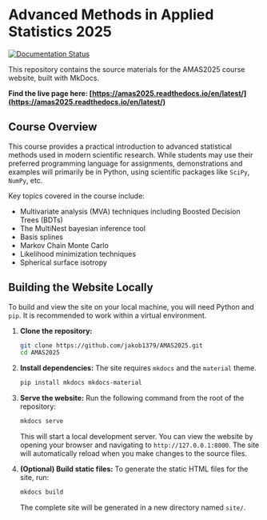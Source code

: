 # Advanced Methods in Applied Statistics 2025

[![Documentation Status](https://readthedocs.org/projects/amas2025/badge/?version=latest)](https://amas2025.readthedocs.io/en/latest/?badge=latest)

This repository contains the source materials for the AMAS2025 course website, built with MkDocs.

**Find the live page here: [https://amas2025.readthedocs.io/en/latest/](https://amas2025.readthedocs.io/en/latest/)**

## Course Overview

This course provides a practical introduction to advanced statistical methods used in modern scientific research. While students may use their preferred programming language for assignments, demonstrations and examples will primarily be in Python, using scientific packages like `SciPy`, `NumPy`, etc.

Key topics covered in the course include:

*   Multivariate analysis (MVA) techniques including Boosted Decision Trees (BDTs)
*   The MultiNest bayesian inference tool
*   Basis splines
*   Markov Chain Monte Carlo
*   Likelihood minimization techniques
*   Spherical surface isotropy

## Building the Website Locally

To build and view the site on your local machine, you will need Python and `pip`. It is recommended to work within a virtual environment.

1.  **Clone the repository:**
    ```bash
    git clone https://github.com/jakob1379/AMAS2025.git
    cd AMAS2025
    ```

2.  **Install dependencies:**
    The site requires `mkdocs` and the `material` theme.
    ```bash
    pip install mkdocs mkdocs-material
    ```

3.  **Serve the website:**
    Run the following command from the root of the repository:
    ```bash
    mkdocs serve
    ```
    This will start a local development server. You can view the website by opening your browser and navigating to `http://127.0.0.1:8000`. The site will automatically reload when you make changes to the source files.

4.  **(Optional) Build static files:**
    To generate the static HTML files for the site, run:
    ```bash
    mkdocs build
    ```
    The complete site will be generated in a new directory named `site/`.
